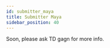 ```yaml
---
id: submitter_maya
title: Submitter Maya
sidebar_position: 40
---
```

Soon, please ask TD gagn for more info.